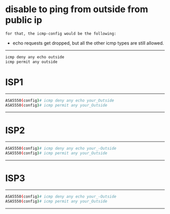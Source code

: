 # disable to ping from outside from public ip
`for that, the icmp-config would be the following:`
- echo requests get dropped, but all the other icmp types are still allowed.

-------------------------------------------------------------------------------

```bash
icmp deny any echo outside
icmp permit any outside
```

# ISP1
-----------------------------------------
```bash
ASA5550(config)# icmp deny any echo your_Outside 
ASA5550(config)# icmp permit any your_Outside 
```
---------------------------------------------

# ISP2
-------------------------------------------------
```bash
ASA5550(config)# icmp deny any echo your_-Outside 
ASA5550(config)# icmp permit any your_Outside 
```
--------------------------------------------------

# ISP3
-------------------------------------------------
```bash
ASA5550(config)# icmp deny any echo your_-Outside 
ASA5550(config)# icmp permit any your_Outside 
```
--------------------------------------------------
